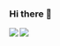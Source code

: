 ### Hi there 👋


<img align="left" src="https://github-readme-stats.vercel.app/api?username=areyouokevan&count_private=true&show_icons=true&hide_border=true&hide=stars"/>
<img align="left" src="https://github-readme-stats.vercel.app/api/top-langs/?username=areyouokevan&layout=compact&card_width=250&hide_border=true"/>
